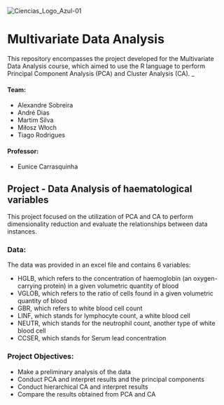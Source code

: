 ![Ciencias_Logo_Azul-01](https://user-images.githubusercontent.com/106987072/228209396-a8737601-f28f-486e-8566-918709663369.png)


# Multivariate Data Analysis
This repository encompasses the project developed for the Multivariate Data Analysis course, which aimed to use the R language to perform Principal Component Analysis (PCA) and Cluster Analysis (CA).
_

#### Team:
- Alexandre Sobreira
- André Dias
- Martim Silva
- Miłosz Włoch
- Tiago Rodrigues

#### Professor: 
- Eunice Carrasquinha


## Project  -  Data Analysis of haematological variables
This project focused on the utilization of PCA and CA to perform dimensionality reduction and evaluate the relationships between data instances.

### Data:
The data was provided in an excel file and contains 6 variables:
- HGLB, which refers to the concentration of haemoglobin (an oxygen-carrying protein) in a given volumetric quantity of blood
- VGLOB, which refers to the ratio of cells found in a given volumetric quantity of blood
- GBR, which refers to white blood cell count
- LINF, which stands for lymphocyte count, a white blood cell
- NEUTR, which stands for the neutrophil count, another type of white blood cell
- CCSER, which stands for Serum lead concentration

### Project Objectives:
- Make a preliminary analysis of the data
- Conduct PCA and interpret results and the principal components
- Conduct hierarchical CA and interpret results
- Compare the results obtained from PCA and CA
